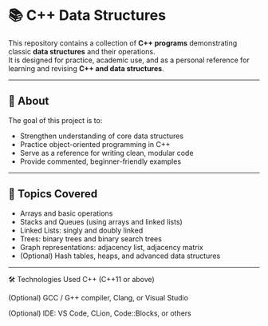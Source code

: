 # 📚 C++ Data Structures

This repository contains a collection of **C++ programs** demonstrating classic **data structures** and their operations.  
It is designed for practice, academic use, and as a personal reference for learning and revising **C++ and data structures**.

---

## 📌 About

The goal of this project is to:
- Strengthen understanding of core data structures
- Practice object-oriented programming in C++
- Serve as a reference for writing clean, modular code
- Provide commented, beginner-friendly examples

---

## 🧠 Topics Covered

- Arrays and basic operations
- Stacks and Queues (using arrays and linked lists)
- Linked Lists: singly and doubly linked
- Trees: binary trees and binary search trees
- Graph representations: adjacency list, adjacency matrix
- (Optional) Hash tables, heaps, and advanced data structures

---

🛠️ Technologies Used
C++ (C++11 or above)

(Optional) GCC / G++ compiler, Clang, or Visual Studio

(Optional) IDE: VS Code, CLion, Code::Blocks, or others
